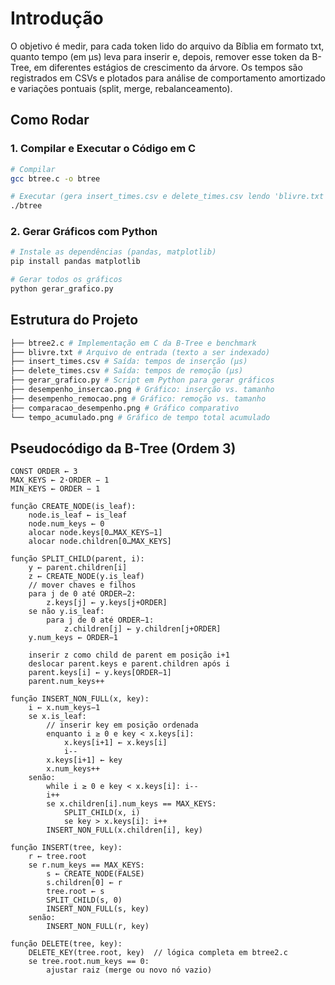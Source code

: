 # Introdução

O objetivo é medir, para cada token lido do arquivo da Bíblia em formato txt, quanto tempo (em μs) leva para inserir e, depois, remover esse token da B-Tree, em diferentes estágios de crescimento da árvore. Os tempos são registrados em CSVs e plotados para análise de comportamento amortizado e variações pontuais (split, merge, rebalanceamento).

## Como Rodar

### 1. Compilar e Executar o Código em C

```bash
# Compilar
gcc btree.c -o btree

# Executar (gera insert_times.csv e delete_times.csv lendo 'blivre.txt')
./btree
```
### 2. Gerar Gráficos com Python

```bash
# Instale as dependências (pandas, matplotlib)
pip install pandas matplotlib

# Gerar todos os gráficos
python gerar_grafico.py
```
## Estrutura do Projeto

```bash
├── btree2.c # Implementação em C da B‑Tree e benchmark
├── blivre.txt # Arquivo de entrada (texto a ser indexado)
├── insert_times.csv # Saída: tempos de inserção (μs)
├── delete_times.csv # Saída: tempos de remoção (μs)
├── gerar_grafico.py # Script em Python para gerar gráficos
├── desempenho_insercao.png # Gráfico: inserção vs. tamanho
├── desempenho_remocao.png # Gráfico: remoção vs. tamanho
├── comparacao_desempenho.png # Gráfico comparativo
└── tempo_acumulado.png # Gráfico de tempo total acumulado
```

## Pseudocódigo da B‑Tree (Ordem 3)

```text
CONST ORDER ← 3
MAX_KEYS ← 2·ORDER − 1
MIN_KEYS ← ORDER − 1

função CREATE_NODE(is_leaf):
    node.is_leaf ← is_leaf
    node.num_keys ← 0
    alocar node.keys[0…MAX_KEYS−1]
    alocar node.children[0…MAX_KEYS]

função SPLIT_CHILD(parent, i):
    y ← parent.children[i]
    z ← CREATE_NODE(y.is_leaf)
    // mover chaves e filhos
    para j de 0 até ORDER−2:
        z.keys[j] ← y.keys[j+ORDER]
    se não y.is_leaf:
        para j de 0 até ORDER−1:
            z.children[j] ← y.children[j+ORDER]
    y.num_keys ← ORDER−1

    inserir z como child de parent em posição i+1
    deslocar parent.keys e parent.children após i
    parent.keys[i] ← y.keys[ORDER−1]
    parent.num_keys++

função INSERT_NON_FULL(x, key):
    i ← x.num_keys−1
    se x.is_leaf:
        // inserir key em posição ordenada
        enquanto i ≥ 0 e key < x.keys[i]:
            x.keys[i+1] ← x.keys[i]
            i--
        x.keys[i+1] ← key
        x.num_keys++
    senão:
        while i ≥ 0 e key < x.keys[i]: i--
        i++
        se x.children[i].num_keys == MAX_KEYS:
            SPLIT_CHILD(x, i)
            se key > x.keys[i]: i++
        INSERT_NON_FULL(x.children[i], key)

função INSERT(tree, key):
    r ← tree.root
    se r.num_keys == MAX_KEYS:
        s ← CREATE_NODE(FALSE)
        s.children[0] ← r
        tree.root ← s
        SPLIT_CHILD(s, 0)
        INSERT_NON_FULL(s, key)
    senão:
        INSERT_NON_FULL(r, key)

função DELETE(tree, key):
    DELETE_KEY(tree.root, key)  // lógica completa em btree2.c
    se tree.root.num_keys == 0:
        ajustar raiz (merge ou novo nó vazio)
```
